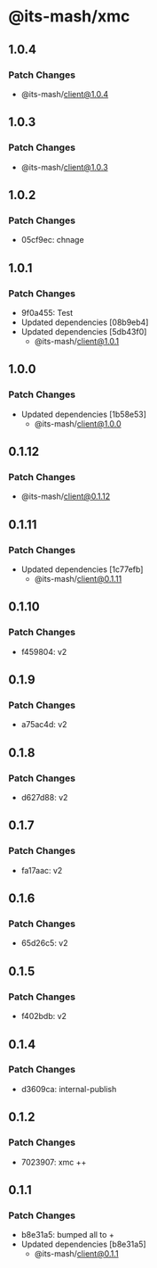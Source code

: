 # @its-mash/xmc

## 1.0.4

### Patch Changes

- @its-mash/client@1.0.4

## 1.0.3

### Patch Changes

- @its-mash/client@1.0.3

## 1.0.2

### Patch Changes

- 05cf9ec: chnage

## 1.0.1

### Patch Changes

- 9f0a455: Test
- Updated dependencies [08b9eb4]
- Updated dependencies [5db43f0]
  - @its-mash/client@1.0.1

## 1.0.0

### Patch Changes

- Updated dependencies [1b58e53]
  - @its-mash/client@1.0.0

## 0.1.12

### Patch Changes

- @its-mash/client@0.1.12

## 0.1.11

### Patch Changes

- Updated dependencies [1c77efb]
  - @its-mash/client@0.1.11

## 0.1.10

### Patch Changes

- f459804: v2

## 0.1.9

### Patch Changes

- a75ac4d: v2

## 0.1.8

### Patch Changes

- d627d88: v2

## 0.1.7

### Patch Changes

- fa17aac: v2

## 0.1.6

### Patch Changes

- 65d26c5: v2

## 0.1.5

### Patch Changes

- f402bdb: v2

## 0.1.4

### Patch Changes

- d3609ca: internal-publish

## 0.1.2

### Patch Changes

- 7023907: xmc ++

## 0.1.1

### Patch Changes

- b8e31a5: bumped all to +
- Updated dependencies [b8e31a5]
  - @its-mash/client@0.1.1
